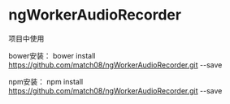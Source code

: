 # ngWorkerAudioRecorder


项目中使用

bower安装：
bower install https://github.com/match08/ngWorkerAudioRecorder.git --save

npm安装：
npm install https://github.com/match08/ngWorkerAudioRecorder.git --save
